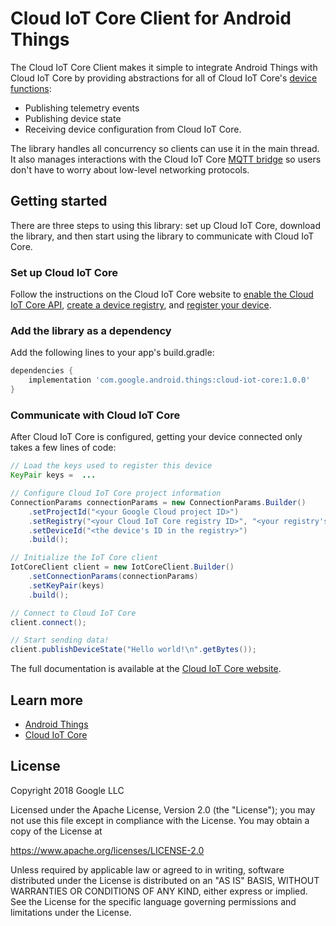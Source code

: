 # Cloud IoT Core Client for Android Things

The Cloud IoT Core Client makes it simple to integrate Android Things with Cloud IoT Core by
providing abstractions for all of Cloud IoT Core's
[device functions](https://cloud.google.com/iot/docs/concepts/devices):

* Publishing telemetry events
* Publishing device state
* Receiving device configuration from Cloud IoT Core.

The library handles all concurrency so clients can use it in the main thread. It also manages
interactions with the Cloud IoT Core
[MQTT bridge](https://cloud.google.com/iot/docs/how-tos/mqtt-bridge) so users don't have to worry
about low-level networking protocols.

## Getting started

There are three steps to using this library: set up Cloud IoT Core, download the library, and then
start using the library to communicate with Cloud IoT Core.

### Set up Cloud IoT Core

Follow the instructions on the Cloud IoT Core website to
[enable the Cloud IoT Core API](https://cloud.google.com/iot/docs/how-tos/getting-started),
[create a device registry](https://cloud.google.com/iot/docs/how-tos/devices#creating_a_device_registry),
and
[register your device](https://cloud.google.com/iot/docs/how-tos/devices#creating_device_key_pairs).

### Add the library as a dependency

Add the following lines to your app's build.gradle:

```groovy
dependencies {
    implementation 'com.google.android.things:cloud-iot-core:1.0.0'
}
```

### Communicate with Cloud IoT Core

After Cloud IoT Core is configured, getting your device connected only takes a few lines of code:

```java
// Load the keys used to register this device
KeyPair keys =  ...

// Configure Cloud IoT Core project information
ConnectionParams connectionParams = new ConnectionParams.Builder()
    .setProjectId("<your Google Cloud project ID>")
    .setRegistry("<your Cloud IoT Core registry ID>", "<your registry's cloud region>")
    .setDeviceId("<the device's ID in the registry>")
    .build();

// Initialize the IoT Core client
IotCoreClient client = new IotCoreClient.Builder()
    .setConnectionParams(connectionParams)
    .setKeyPair(keys)
    .build();

// Connect to Cloud IoT Core
client.connect();

// Start sending data!
client.publishDeviceState("Hello world!\n".getBytes());
```

The full documentation is available at the [Cloud IoT Core
website](https://cloud.google.com/iot/docs/reference/android-things/javadoc).

## Learn more

* [Android Things](https://developer.android.com/things/)
* [Cloud IoT Core](https://cloud.google.com/iot-core/)

## License

Copyright 2018 Google LLC

Licensed under the Apache License, Version 2.0 (the "License");
you may not use this file except in compliance with the License.
You may obtain a copy of the License at

https://www.apache.org/licenses/LICENSE-2.0

Unless required by applicable law or agreed to in writing, software
distributed under the License is distributed on an "AS IS" BASIS,
WITHOUT WARRANTIES OR CONDITIONS OF ANY KIND, either express or implied.
See the License for the specific language governing permissions and
limitations under the License.
